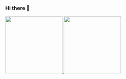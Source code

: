 ### Hi there 👋

<div>
<a href="https://github.com/andmaia">
<img height="180em" src="https://github-readme-stats.vercel.app/api?username=andmaia&show_icons=true&theme=dark&include_all_commits=true&count_private=true"/>
<img height="180em" src="https://github-readme-stats.vercel.app/api/top-langs/?username=andmaia&layout=compact&langs_count=10&theme=dark"/>
</div>

<!--
**andmaia/andmaia** is a ✨ _special_ ✨ repository because its `README.md` (this file) appears on your GitHub profile.

Here are some ideas to get you started:

- 🔭 I’m currently working on ...
- 🌱 I’m currently learning ...
- 👯 I’m looking to collaborate on ...
- 🤔 I’m looking for help with ...
- 💬 Ask me about ...
- 📫 How to reach me: ...
- 😄 Pronouns: ...
- ⚡ Fun fact: ...
-->
